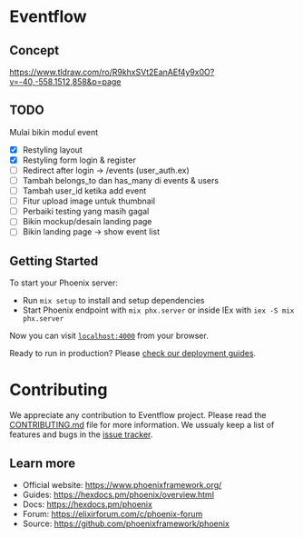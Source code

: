 # Eventflow

## Concept

https://www.tldraw.com/ro/R9khxSVt2EanAEf4y9x0O?v=-40,-558,1512,858&p=page

## TODO
Mulai bikin modul event
- [x] Restyling layout
- [x] Restyling form login & register
- [ ] Redirect after login -> /events (user_auth.ex)
- [ ] Tambah belongs_to dan has_many di events & users
- [ ] Tambah user_id ketika add event
- [ ] Fitur upload image untuk thumbnail
- [ ] Perbaiki testing yang masih gagal
- [ ] Bikin mockup/desain landing page
- [ ] Bikin landing page -> show event list

## Getting Started

To start your Phoenix server:

  * Run `mix setup` to install and setup dependencies
  * Start Phoenix endpoint with `mix phx.server` or inside IEx with `iex -S mix phx.server`


Now you can visit [`localhost:4000`](http://localhost:4000) from your browser.

Ready to run in production? Please [check our deployment guides](https://hexdocs.pm/phoenix/deployment.html).

# Contributing
We appreciate any contribution to Eventflow project. Please read the [CONTRIBUTING.md](CONTRIBUTING.md) file for more information. We ussualy keep a list of features and bugs in the [issue tracker](https://github.com/rizafahmi/eventflow/issues/).

## Learn more

  * Official website: https://www.phoenixframework.org/
  * Guides: https://hexdocs.pm/phoenix/overview.html
  * Docs: https://hexdocs.pm/phoenix
  * Forum: https://elixirforum.com/c/phoenix-forum
  * Source: https://github.com/phoenixframework/phoenix
